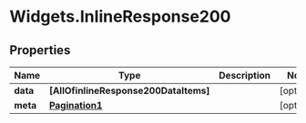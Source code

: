 # Widgets.InlineResponse200

## Properties
Name | Type | Description | Notes
------------ | ------------- | ------------- | -------------
**data** | **[AllOfinlineResponse200DataItems]** |  | [optional] 
**meta** | [**Pagination1**](Pagination1.md) |  | [optional] 

